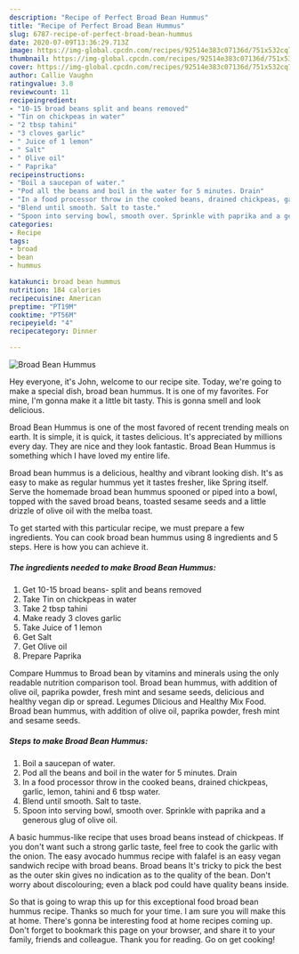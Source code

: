 ```yaml
---
description: "Recipe of Perfect Broad Bean Hummus"
title: "Recipe of Perfect Broad Bean Hummus"
slug: 6787-recipe-of-perfect-broad-bean-hummus
date: 2020-07-09T13:36:29.713Z
image: https://img-global.cpcdn.com/recipes/92514e383c07136d/751x532cq70/broad-bean-hummus-recipe-main-photo.jpg
thumbnail: https://img-global.cpcdn.com/recipes/92514e383c07136d/751x532cq70/broad-bean-hummus-recipe-main-photo.jpg
cover: https://img-global.cpcdn.com/recipes/92514e383c07136d/751x532cq70/broad-bean-hummus-recipe-main-photo.jpg
author: Callie Vaughn
ratingvalue: 3.8
reviewcount: 11
recipeingredient:
- "10-15 broad beans split and beans removed"
- "Tin on chickpeas in water"
- "2 tbsp tahini"
- "3 cloves garlic"
- " Juice of 1 lemon"
- " Salt"
- " Olive oil"
- " Paprika"
recipeinstructions:
- "Boil a saucepan of water."
- "Pod all the beans and boil in the water for 5 minutes. Drain"
- "In a food processor throw in the cooked beans, drained chickpeas, garlic, lemon, tahini and 6 tbsp water."
- "Blend until smooth. Salt to taste."
- "Spoon into serving bowl, smooth over. Sprinkle with paprika and a generous glug of olive oil."
categories:
- Recipe
tags:
- broad
- bean
- hummus

katakunci: broad bean hummus 
nutrition: 184 calories
recipecuisine: American
preptime: "PT19M"
cooktime: "PT56M"
recipeyield: "4"
recipecategory: Dinner

---
```



![Broad Bean Hummus](https://img-global.cpcdn.com/recipes/92514e383c07136d/751x532cq70/broad-bean-hummus-recipe-main-photo.jpg)

Hey everyone, it's John, welcome to our recipe site. Today, we're going to make a special dish, broad bean hummus. It is one of my favorites. For mine, I'm gonna make it a little bit tasty. This is gonna smell and look delicious.

Broad Bean Hummus is one of the most favored of recent trending meals on earth. It is simple, it is quick, it tastes delicious. It's appreciated by millions every day. They are nice and they look fantastic. Broad Bean Hummus is something which I have loved my entire life.

Broad bean hummus is a delicious, healthy and vibrant looking dish. It&#39;s as easy to make as regular hummus yet it tastes fresher, like Spring itself. Serve the homemade broad bean hummus spooned or piped into a bowl, topped with the saved broad beans, toasted sesame seeds and a little drizzle of olive oil with the melba toast.


To get started with this particular recipe, we must prepare a few ingredients. You can cook broad bean hummus using 8 ingredients and 5 steps. Here is how you can achieve it.

<!--inarticleads1-->

##### The ingredients needed to make Broad Bean Hummus:

1. Get 10-15 broad beans- split and beans removed
1. Take Tin on chickpeas in water
1. Take 2 tbsp tahini
1. Make ready 3 cloves garlic
1. Take  Juice of 1 lemon
1. Get  Salt
1. Get  Olive oil
1. Prepare  Paprika


Compare Hummus to Broad bean by vitamins and minerals using the only readable nutrition comparison tool. Broad bean hummus, with addition of olive oil, paprika powder, fresh mint and sesame seeds, delicious and healthy vegan dip or spread. Legumes Dlicious and Healthy Mix Food. Broad bean hummus, with addition of olive oil, paprika powder, fresh mint and sesame seeds. 

<!--inarticleads2-->

##### Steps to make Broad Bean Hummus:

1. Boil a saucepan of water.
1. Pod all the beans and boil in the water for 5 minutes. Drain
1. In a food processor throw in the cooked beans, drained chickpeas, garlic, lemon, tahini and 6 tbsp water.
1. Blend until smooth. Salt to taste.
1. Spoon into serving bowl, smooth over. Sprinkle with paprika and a generous glug of olive oil.


A basic hummus-like recipe that uses broad beans instead of chickpeas. If you don&#39;t want such a strong garlic taste, feel free to cook the garlic with the onion. The easy avocado hummus recipe with falafel is an easy vegan sandwich recipe with broad beans. Broad beans It&#39;s tricky to pick the best as the outer skin gives no indication as to the quality of the bean. Don&#39;t worry about discolouring; even a black pod could have quality beans inside. 

So that is going to wrap this up for this exceptional food broad bean hummus recipe. Thanks so much for your time. I am sure you will make this at home. There's gonna be interesting food at home recipes coming up. Don't forget to bookmark this page on your browser, and share it to your family, friends and colleague. Thank you for reading. Go on get cooking!
